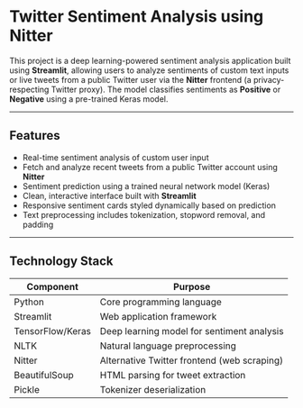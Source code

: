 # Twitter Sentiment Analysis using Nitter

This project is a deep learning-powered sentiment analysis application built using **Streamlit**, allowing users to analyze sentiments of custom text inputs or live tweets from a public Twitter user via the **Nitter** frontend (a privacy-respecting Twitter proxy). The model classifies sentiments as **Positive** or **Negative** using a pre-trained Keras model.

---

## Features

- Real-time sentiment analysis of custom user input
- Fetch and analyze recent tweets from a public Twitter account using **Nitter**
- Sentiment prediction using a trained neural network model (Keras)
- Clean, interactive interface built with **Streamlit**
- Responsive sentiment cards styled dynamically based on prediction
- Text preprocessing includes tokenization, stopword removal, and padding

---

## Technology Stack

| Component       | Purpose                                     |
|----------------|----------------------------------------------|
| Python          | Core programming language                   |
| Streamlit       | Web application framework                   |
| TensorFlow/Keras| Deep learning model for sentiment analysis  |
| NLTK            | Natural language preprocessing              |
| Nitter          | Alternative Twitter frontend (web scraping) |
| BeautifulSoup   | HTML parsing for tweet extraction           |
| Pickle          | Tokenizer deserialization                   |



